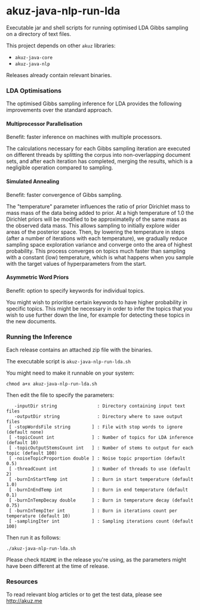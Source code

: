 akuz-java-nlp-run-lda
=====================

Executable jar and shell scripts for running optimised 
LDA Gibbs sampling on a directory of text files.

This project depends on other `akuz` libraries:

  * `akuz-java-core`
  * `akuz-java-nlp`
  
Releases already contain relevant binaries.

### LDA Optimisations

The optimised Gibbs sampling inference for LDA provides 
the following improvements over the standard approach.

#### Multiprocessor Parallelisation 

Benefit: faster inference on machines with multiple processors.

The calculations necessary for each Gibbs sampling
iteration are executed on different threads by splitting
the corpus into non-overlapping document sets, and after
each iteration has completed, merging the results, which
is a negligible operation compared to sampling.

#### Simulated Annealing 

Benefit: faster convergence of Gibbs sampling.

The "temperature" parameter influences the ratio of prior
Dirichlet mass to mass mass of the data being added to prior. 
At a high temperature of 1.0 the Dirichlet priors will be modified 
to be approximatelly of the same mass as the observed data mass. 
This allows sampling to initially explore wider areas of the 
posterior space. Then, by lowering the temperature in steps 
(after a number of iterations with each temperature), we 
gradually reduce sampling space exploration variance
and converge onto the area of highest probability.
This process converges on topics much faster than
sampling with a constant (low) temperature, which
is what happens when you sample with the target
values of hyperparameters from the start.

#### Asymmetric Word Priors

Benefit: option to specify keywords for individual topics.

You might wish to prioritise certain keywords to have higher
probability in specific topics. This might be necessary in order
to infer the topics that you wish to use further down the line,
for example for detecting these topics in the new documents.

### Running the Inference

Each release contains an attached zip file with the binaries.

The executable script is `akuz-java-nlp-run-lda.sh`

You might need to make it runnable on your system:

`chmod a+x akuz-java-nlp-run-lda.sh`

Then edit the file to specify the parameters:

```ARGUMENTS:
   -inputDir string               : Directory containing input text files
   -outputDir string              : Directory where to save output files
 [ -stopWordsFile string        ] : File with stop words to ignore (default none)
 [ -topicCount int              ] : Number of topics for LDA inference (default 10)
 [ -topicOutputStemsCount int   ] : Number of stems to output for each topic (default 100)
 [ -noiseTopicProportion double ] : Noise topic proportion (default 0.5)
 [ -threadCount int             ] : Number of threads to use (default 2)
 [ -burnInStartTemp int         ] : Burn in start temperature (default 1.0)
 [ -burnInEndTemp int           ] : Burn in end temperature (default 0.1)
 [ -burnInTempDecay double      ] : Burn in temperature decay (default 0.75)
 [ -burnInTempIter int          ] : Burn in iterations count per temperature (default 10)
 [ -samplingIter int            ] : Sampling iterations count (default 100)
```

Then run it as follows:

`./akuz-java-nlp-run-lda.sh`

Please check `README` in the release you're using, as the
parameters might have been different at the time of release.

### Resources


To read relevant blog articles or to get the test data,
please see <http://akuz.me>

